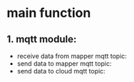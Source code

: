 # main function

## 1. mqtt module:
- receive data from mapper
  mqtt topic: 
- send data to mapper
  mqtt topic:
- send data to cloud
  mqtt topic: